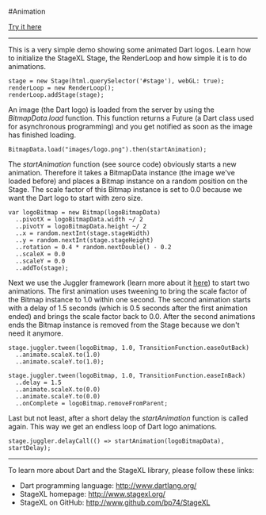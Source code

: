 #Animation

[Try it here](http://www.stagexl.org/samples/animation/ "StageXL Animation Sample")

---

This is a very simple demo showing some animated Dart logos. Learn how to
initialize the StageXL Stage, the RenderLoop and how simple it is to do
animations.

    stage = new Stage(html.querySelector('#stage'), webGL: true);
    renderLoop = new RenderLoop();
    renderLoop.addStage(stage);

An image (the Dart logo) is loaded from the server by using the
*BitmapData.load* function. This function returns a Future (a Dart class used
for asynchronous programming) and you get notified as soon as the image has
finished loading.

    BitmapData.load("images/logo.png").then(startAnimation);

The *startAnimation* function (see source code) obviously starts a new
animation. Therefore it takes a BitmapData instance (the image we've loaded
before) and places a Bitmap instance on a random position on the Stage. The
scale factor of this Bitmap instance is set to 0.0 because we want the Dart
logo to start with zero size.

    var logoBitmap = new Bitmap(logoBitmapData)
      ..pivotX = logoBitmapData.width ~/ 2
      ..pivotY = logoBitmapData.height ~/ 2
      ..x = random.nextInt(stage.stageWidth)
      ..y = random.nextInt(stage.stageHeight)
      ..rotation = 0.4 * random.nextDouble() - 0.2
      ..scaleX = 0.0
      ..scaleY = 0.0
      ..addTo(stage);

Next we use the Juggler framework (learn more about it
[here](http://www.stagexl.org/docs/wiki-articles.html?article=juggler "Juggler
Animation Framework")) to start two animations. The first animation uses
tweening to bring the scale factor of the Bitmap instance to 1.0 within one
second. The second animation starts with a delay of 1.5 seconds (which is 0.5
seconds after the first animation ended) and brings the scale factor back to
0.0. After the second animations ends the Bitmap instance is removed from the
Stage because we don't need it anymore.

    stage.juggler.tween(logoBitmap, 1.0, TransitionFunction.easeOutBack)
      ..animate.scaleX.to(1.0)
      ..animate.scaleY.to(1.0);

    stage.juggler.tween(logoBitmap, 1.0, TransitionFunction.easeInBack)
      ..delay = 1.5
      ..animate.scaleX.to(0.0)
      ..animate.scaleY.to(0.0)
      ..onComplete = logoBitmap.removeFromParent;

Last but not least, after a short delay the *startAnimation* function is called
again. This way we get an endless loop of Dart logo animations.

    stage.juggler.delayCall(() => startAnimation(logoBitmapData), startDelay);

---

To learn more about Dart and the StageXL library, please follow these links:

* Dart programming language: <http://www.dartlang.org/>
* StageXL homepage: <http://www.stagexl.org/>
* StageXL on GitHub: <http://www.github.com/bp74/StageXL>

